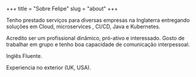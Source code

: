 +++
title = "Sobre Felipe"
slug = "about"
+++

Tenho prestado serviços para diversas empresas na Inglaterra entregando soluções em Cloud, microservices , CI/CD, Java e Kubernetes.

Acredito ser um profissional dinâmico, pró-ativo e interessado. Gosto de trabalhar em grupo e tenho boa capacidade de comunicação interpessoal.

Inglês Fluente.

Experiencia no exterior (UK, USA).
